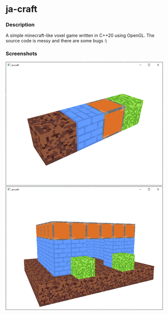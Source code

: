 # ja-craft
### Description
A simple minecraft-like voxel game written in C++20 using OpenGL. The source code is messy and there are some bugs :\

### Screenshots
![img0](images/image0.png)
![img1](images/image1.png)
